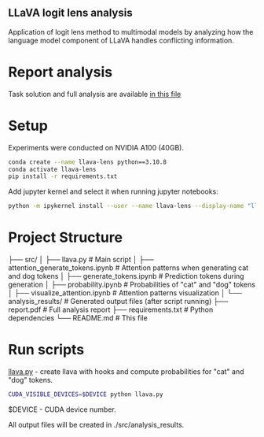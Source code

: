 ## LLaVA logit lens analysis

Application of logit lens method to multimodal models by analyzing how the language model component of LLaVA handles conflicting information.

# Report analysis
Task solution and full analysis are available [in this file](./report.pdf)

# Setup

Experiments were conducted on NVIDIA A100 (40GB).

```bash
conda create --name llava-lens python==3.10.8
conda activate llava-lens
pip install -r requirements.txt
```

Add jupyter kernel and select it when running jupyter notebooks:
```bash
python -m ipykernel install --user --name llava-lens --display-name "llava-lens"
```

# Project Structure
├── src/
│   ├── llava.py                           # Main script
│   ├── attention_generate_tokens.ipynb    # Attention patterns when generating cat and dog tokens
│   ├── generate_tokens.ipynb              # Prediction tokens during generation
│   ├── probability.ipynb                  # Probabilities of "cat" and "dog" tokens
│   ├── visualize_attention.ipynb          # Attention patterns visualization
│   └── analysis_results/                  # Generated output files (after script running)
├── report.pdf                             # Full analysis report
├── requirements.txt                       # Python dependencies
└── README.md                             # This file

# Run scripts

[llava.py](./src/llava.py) - create llava with hooks and compute probabilities for "cat" and "dog" tokens.
```bash
CUDA_VISIBLE_DEVICES=$DEVICE python llava.py
```
$DEVICE - CUDA device number.

All output files will be created in ./src/analysis_results.